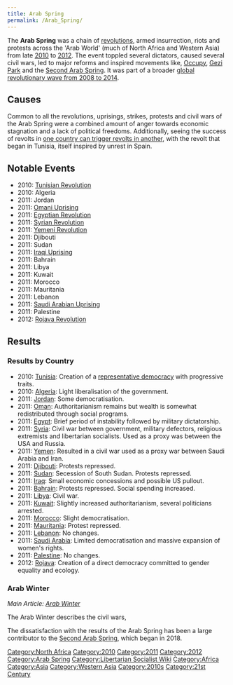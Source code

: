 ```yaml
---
title: Arab Spring
permalink: /Arab_Spring/
---
```


The **Arab Spring** was a chain of [revolutions](Revolution.md "wikilink"),
armed insurrection, riots and protests across the 'Arab World' (much of
North Africa and Western Asia) from late
[2010](Timeline_of_Libertarian_Socialism_in_Northern_Africa.md "wikilink")
to [2012](Timeline_of_Libertarian_Socialism_in_Western_Asia.md "wikilink").
The event toppled several dictators, caused several civil wars, led to
major reforms and inspired movements like,
[Occupy](Occupy_Movement.md "wikilink"), [Gezi
Park](Gezi_Park_Uprising.md "wikilink") and the [Second Arab
Spring](Second_Arab_Spring.md "wikilink"). It was part of a broader [global
revolutionary wave from 2008 to
2014](Revolutions_of_2008_-_2014.md "wikilink").

## Causes

Common to all the revolutions, uprisings, strikes, protests and civil
wars of the Arab Spring were a combined amount of anger towards economic
stagnation and a lack of political freedoms. Additionally, seeing the
success of revolts in [one country can trigger revolts in
another](Domino_Theory.md "wikilink"), with the revolt that began in
Tunisia, itself inspired by unrest in Spain.

## Notable Events

- 2010: [Tunisian Revolution](Tunisian_Revolution.md "wikilink")
- 2010: Algeria
- 2011: Jordan
- 2011: [Omani Uprising](Omani_Uprising_(2011).md "wikilink")
- 2011: [Egyptian Revolution](Egyptian_Revolution_(2011).md "wikilink")
- 2011: [Syrian Revolution](Syrian_Revolution_(2011).md "wikilink")
- 2011: [Yemeni Revolution](Yemeni_Revolution_(2011).md "wikilink")
- 2011: Djibouti
- 2011: Sudan
- 2011: [Iraqi Uprising](Iraqi_Uprising_(2011).md "wikilink")
- 2011: Bahrain
- 2011: Libya
- 2011: Kuwait
- 2011: Morocco
- 2011: Mauritania
- 2011: Lebanon
- 2011: [Saudi Arabian
  Uprising](Saudi_Arabian_Uprising_(2011).md "wikilink")
- 2011: Palestine
- 2012: [Rojava Revolution](Rojava_Revolution.md "wikilink")

## Results

### Results by Country

- 2010: [Tunisia](Tunisia.md "wikilink"): Creation of a [representative
  democracy](Representative_Democracy.md "wikilink") with progressive
  traits.
- 2010: [Algeria](Algeria.md "wikilink"): Light liberalisation of the
  government.
- 2011: [Jordan](Jordan.md "wikilink"): Some democratisation.
- 2011: [Oman](Oman.md "wikilink"): Authoritarianism remains but wealth is
  somewhat redistributed through social programs.
- 2011: [Egypt](Egypt.md "wikilink"): Brief period of instability followed
  by military dictatorship.
- 2011: [Syria](Syria.md "wikilink"): Civil war between government,
  military defectors, religious extremists and libertarian socialists.
  Used as a proxy was between the USA and Russia.
- 2011: [Yemen](Yemen.md "wikilink"): Resulted in a civil war used as a
  proxy war between Saudi Arabia and Iran.
- 2011: [Djibouti](Djibouti.md "wikilink"): Protests repressed.
- 2011: [Sudan](Sudan.md "wikilink"): Secession of South Sudan. Protests
  repressed.
- 2011: [Iraq](Iraq.md "wikilink"): Small economic concessions and possible
  US pullout.
- 2011: [Bahrain](Bahrain.md "wikilink"): Protests repressed. Social
  spending increased.
- 2011: [Libya](Libya.md "wikilink"): Civil war.
- 2011: [Kuwait](Kuwait.md "wikilink"): Slightly increased
  authoritarianism, several politicians arrested.
- 2011: [Morocco](Morocco.md "wikilink"): Slight democratisation.
- 2011: [Mauritania](Mauritania.md "wikilink"): Protest repressed.
- 2011: [Lebanon](Lebanon.md "wikilink"): No changes.
- 2011: [Saudi Arabia](Saudi_Arabia.md "wikilink"): Limited democratisation
  and massive expansion of women's rights.
- 2011: [Palestine](Palestine.md "wikilink"): No changes.
- 2012: [Rojava](Rojava.md "wikilink"): Creation of a direct democracy
  committed to gender equality and ecology.

### Arab Winter

*Main Article: [Arab Winter](Arab_Winter.md "wikilink")*

The Arab Winter describes the civil wars,

The dissatisfaction with the results of the Arab Spring has been a large
contributor to the [Second Arab Spring](Second_Arab_Spring.md "wikilink"),
which began in 2018.

[Category:North Africa](Category:North_Africa.md "wikilink")
[Category:2010](Category:2010.md "wikilink")
[Category:2011](Category:2011.md "wikilink")
[Category:2012](Category:2012.md "wikilink") [Category:Arab
Spring](Category:Arab_Spring.md "wikilink") [Category:Libertarian Socialist
Wiki](Category:Libertarian_Socialist_Wiki.md "wikilink")
[Category:Africa](Category:Africa.md "wikilink")
[Category:Asia](Category:Asia.md "wikilink") [Category:Western
Asia](Category:Western_Asia.md "wikilink")
[Category:2010s](Category:2010s.md "wikilink") [Category:21st
Century](Category:21st_Century.md "wikilink")